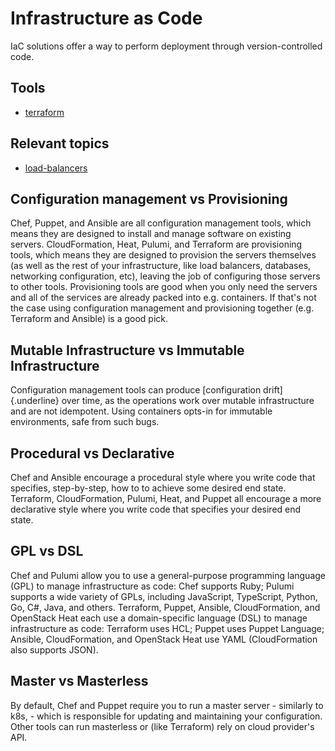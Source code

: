 # Infrastructure as Code

IaC solutions offer a way to perform deployment through
version-controlled code.

## Tools

-   [terraform](terraform.md)

## Relevant topics

-   [load-balancers](load-balancers.md)

## Configuration management vs Provisioning

Chef, Puppet, and Ansible are all configuration management tools, which
means they are designed to install and manage software on existing
servers. CloudFormation, Heat, Pulumi, and Terraform are provisioning
tools, which means they are designed to provision the servers themselves
(as well as the rest of your infrastructure, like load balancers,
databases, networking configuration, etc), leaving the job of
configuring those servers to other tools. Provisioning tools are good
when you only need the servers and all of the services are already
packed into e.g. containers. If that\'s not the case using configuration
management and provisioning together (e.g. Terraform and Ansible) is a
good pick.

## Mutable Infrastructure vs Immutable Infrastructure

Configuration management tools can produce [configuration
drift]{.underline} over time, as the operations work over mutable
infrastructure and are not idempotent. Using containers opts-in for
immutable environments, safe from such bugs.

## Procedural vs Declarative

Chef and Ansible encourage a procedural style where you write code that
specifies, step-by-step, how to to achieve some desired end state.
Terraform, CloudFormation, Pulumi, Heat, and Puppet all encourage a more
declarative style where you write code that specifies your desired end
state.

## GPL vs DSL

Chef and Pulumi allow you to use a general-purpose programming language
(GPL) to manage infrastructure as code: Chef supports Ruby; Pulumi
supports a wide variety of GPLs, including JavaScript, TypeScript,
Python, Go, C#, Java, and others. Terraform, Puppet, Ansible,
CloudFormation, and OpenStack Heat each use a domain-specific language
(DSL) to manage infrastructure as code: Terraform uses HCL; Puppet uses
Puppet Language; Ansible, CloudFormation, and OpenStack Heat use YAML
(CloudFormation also supports JSON).

## Master vs Masterless

By default, Chef and Puppet require you to run a master server -
similarly to k8s, - which is responsible for updating and maintaining
your configuration. Other tools can run masterless or (like Terraform)
rely on cloud provider\'s API.
